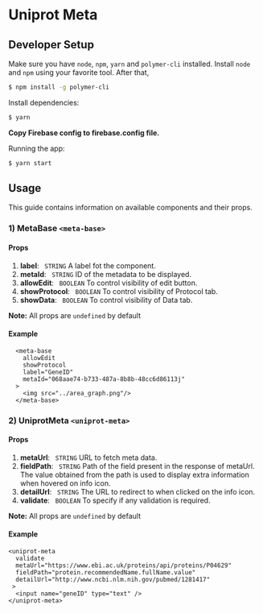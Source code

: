 # Uniprot Meta

## Developer Setup

Make sure you have `node`, `npm`, `yarn` and `polymer-cli` installed. Install
`node` and `npm` using your favorite tool. After that,

```bash
$ npm install -g polymer-cli
```

Install dependencies:

```bash
$ yarn
```

__Copy Firebase config to firebase.config file.__


Running the app:

```bash
$ yarn start
```


## Usage
This guide contains information on available components and their props.

### 1) MetaBase ```<meta-base>```
 #### Props
 1)  **label**: ``` STRING``` A label fot the component.
 2) **metaId**: ``` STRING``` ID of the metadata to be displayed.
 3) **allowEdit**: ``` BOOLEAN```  To control visibility of edit button.
 4) **showProtocol**: ``` BOOLEAN```  To control visibility of Protocol tab.
 5) **showData**: ``` BOOLEAN```  To control visibility of Data tab.
 
**Note:** All props are ``` undefined ``` by default

#### Example

```
  <meta-base
    allowEdit
    showProtocol
    label="GeneID"
    metaId="068aae74-b733-487a-8b8b-48cc6d86113j"
  >
    <img src="../area_graph.png"/>
  </meta-base>
```

### 2) UniprotMeta ```<uniprot-meta>```
 #### Props
 1)  **metaUrl**: ``` STRING``` URL to fetch meta data.
 2) **fieldPath**: ``` STRING``` Path of the field present in the response of metaUrl. The value obtained from the path is used to display extra information when hovered on info icon.
 3) **detailUrl**: ``` STRING```  The URL to redirect to when clicked on the info icon.
 4) **validate**: ``` BOOLEAN```  To specify if any validation is required.
 
**Note:** All props are ``` undefined ``` by default

#### Example

```
<uniprot-meta
  validate
  metaUrl="https://www.ebi.ac.uk/proteins/api/proteins/P04629" 
  fieldPath="protein.recommendedName.fullName.value" 
  detailUrl="http://www.ncbi.nlm.nih.gov/pubmed/1281417"
 >
  <input name="geneID" type="text" />
</uniprot-meta>
```


